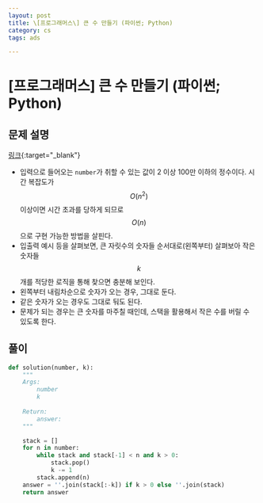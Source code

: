 ```yaml
---
layout: post
title: \[프로그래머스\] 큰 수 만들기 (파이썬; Python)
category: cs
tags: ads

---
```


# [프로그래머스] 큰 수 만들기 (파이썬; Python)
## 문제 설명
[링크](https://school.programmers.co.kr/learn/courses/30/lessons/42883){:target="_blank"}

- 입력으로 들어오는 `number`가 취할 수 있는 값이 2 이상 100만 이하의 정수이다. 시간 복잡도가 $$O(n^2)$$ 이상이면 시간 초과를 당하게 되므로 $$O(n)$$으로 구현 가능한 방법을 살핀다.
- 입출력 예시 등을 살펴보면, 큰 자릿수의 숫자들 순서대로(왼쪽부터) 살펴보아 작은 숫자들 $$k$$개를 적당한 로직을 통해 찾으면 충분해 보인다.
- 왼쪽부터 내림차순으로 숫자가 오는 경우, 그대로 둔다.
- 같은 숫자가 오는 경우도 그대로 둬도 된다.
- 문제가 되는 경우는 큰 숫자를 마주칠 때인데, 스택을 활용해서 작은 수를 버릴 수 있도록 한다.

## 풀이

```python
def solution(number, k):
    """
    Args:
        number
        k
        
    Return:
        answer: 
    """

    stack = []
    for n in number:
        while stack and stack[-1] < n and k > 0:
            stack.pop()
            k -= 1
        stack.append(n)
    answer = ''.join(stack[:-k]) if k > 0 else ''.join(stack)
    return answer
```

<!-- ## 참고 -->